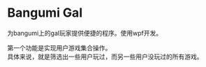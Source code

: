 # Bangumi Gal

为bangumi上的gal玩家提供便捷的程序。使用wpf开发。

第一个功能是实现用户游戏集合操作。  
具体来说，就是筛选出一些用户玩过，而另一些用户没玩过的所有游戏。